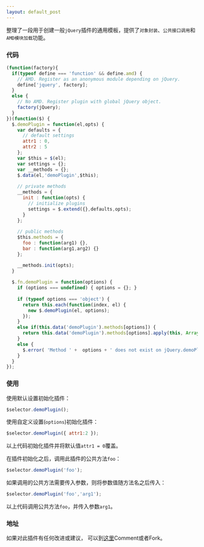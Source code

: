 ```yaml
---
layout: default_post
---
```


整理了一段用于创建一般`jQuery`插件的通用模板，提供了`对象封装`、`公共接口调用`和`AMD模块加载`功能。


### 代码

```javascript
(function(factory){
  if(typeof define === 'function' && define.amd) {
    // AMD. Register as an anonymous module depending on jQuery.
    define['jquery', factory];
  }
  else {
    // No AMD. Register plugin with global jQuery object.
    factory(jQuery);
  }
})(function($) {
  $.demoPlugin = function(el,opts) {
    var defaults = {
      // default settings
      attr1 : 0,
      attr2 : 5
    };
    var $this = $(el);
    var settings = {};
    var __methods = {};
    $.data(el,'demoPlugin',$this);
    
    // private methods
    __methods = {
      init : function(opts) {
        // initialize plugins
        settings = $.extend({},defaults,opts);
      }
    };
    
    // public methods
    $this.methods = {
      foo : function(arg1) {},
      bar : function(arg1,arg2) {}
    };

    __methods.init(opts);
  }
  
  $.fn.demoPlugin = function(options) {
    if (options === undefined) { options = {}; }
    
    if (typeof options === 'object') {
      return this.each(function(index, el) {
        new $.demoPlugin(el, options);
      });
    }
    else if(this.data('demoPlugin').methods[options]) {
      return this.data('demoPlugin').methods[options].apply(this, Array.prototype.slice.call( arguments, 1 ));
    }
    else {
      $.error( 'Method ' +  options + ' does not exist on jQuery.demoPlugin' );
    } 
  }
});
```

### 使用

使用默认设置初始化插件：

```javascript
$selector.demoPlugin();
```


使用自定义设置(`options`)初始化插件：

```javascript
$selector.demoPlugin({ attr1:2 });
```

以上代码初始化插件并将默认值`attr1 = 0`覆盖。


在插件初始化之后，调用此插件的公共方法`foo`：

```javascript
$selector.demoPlugin('foo');
```

如果调用的公共方法需要传入参数，则将参数值随方法名之后传入：

```javascript
$selector.demoPlugin('foo','arg1');
```

以上代码调用公共方法`foo`，并传入参数`arg1`。

### 地址

如果对此插件有任何改进或建议， 可以到[这里](https://gist.github.com/KarlBao/e46b5da8e767a7fe858398254744727d)Comment或者Fork。